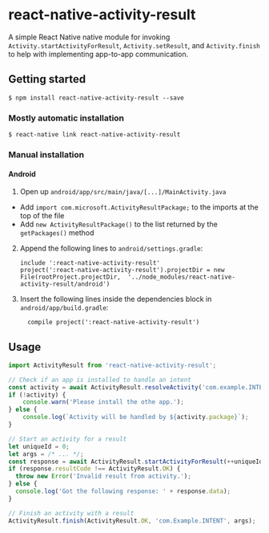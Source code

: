 # react-native-activity-result

A simple React Native native module for invoking `Activity.startActivityForResult`, `Activity.setResult`, and `Activity.finish` to help with implementing app-to-app communication.

## Getting started

`$ npm install react-native-activity-result --save`

### Mostly automatic installation

`$ react-native link react-native-activity-result`

### Manual installation

#### Android

1. Open up `android/app/src/main/java/[...]/MainActivity.java`
  - Add `import com.microsoft.ActivityResultPackage;` to the imports at the top of the file
  - Add `new ActivityResultPackage()` to the list returned by the `getPackages()` method
2. Append the following lines to `android/settings.gradle`:
  	```
  	include ':react-native-activity-result'
  	project(':react-native-activity-result').projectDir = new File(rootProject.projectDir, 	'../node_modules/react-native-activity-result/android')
  	```
3. Insert the following lines inside the dependencies block in `android/app/build.gradle`:
  	```
      compile project(':react-native-activity-result')
  	```

## Usage
```javascript
import ActivityResult from 'react-native-activity-result';

// Check if an app is installed to handle an intent
const activity = await ActivityResult.resolveActivity('com.example.INTENT');
if (!activity) {
	console.warn('Please install the othe app.');
} else {
	console.log(`Activity will be handled by ${activity.package}`);
}

// Start an activity for a result
let uniqueId = 0;
let args = /* ... */;
const response = await ActivityResult.startActivityForResult(++uniqueId, 'com.example.INTENT', args);
if (response.resultCode !== ActivityResult.OK) {
  throw new Error('Invalid result from activity.');
} else {
  console.log('Got the following response: ' + response.data);
}

// Finish an activity with a result
ActivityResult.finish(ActivityResult.OK, 'com.Example.INTENT', args);
```
